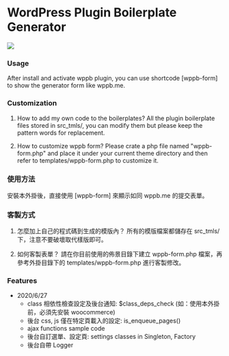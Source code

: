 # WordPress Plugin Boilerplate Generator

<img src="https://user-images.githubusercontent.com/271049/65505625-37c08700-defc-11e9-98a1-39f1b158ab34.png">

### Usage
After install and activate wppb plugin, you can use shortcode [wppb-form] to show the generator form like wppb.me.

### Customization

1. How to add my own code to the boilerplates?
All the plugin boilerplate files stored in src_tmls/, you can modify them but please keep the pattern words for replacement.

1. How to customize wppb form?
Please crate a php file named "wppb-form.php" and place it under your current theme directory and then refer to templates/wppb-form.php to customize it.

### 使用方法
安裝本外掛後，直接使用 [wppb-form] 來顯示如同 wppb.me 的提交表單。

### 客製方式

1. 怎麼加上自己的程式碼到生成的模版內？
所有的模版檔案都儲存在 src_tmls/ 下，注意不要破壞取代樣版即可。

1. 如何客製表單？
請在你目前使用的佈景目錄下建立 wppb-form.php 檔案，再參考外掛目錄下的 templates/wppb-form.php 進行客製修改。

### Features

* 2020/6/27
    * class 相依性檢查設定及後台通知: $class_deps_check (如：使用本外掛前，必須先安裝 woocommerce)
    * 後台 css, js 僅在特定頁載入的設定: is_enqueue_pages()
    * ajax functions sample code
    * 後台自訂選單、設定頁: settings classes in Singleton, Factory
    * 後台自帶 Logger
